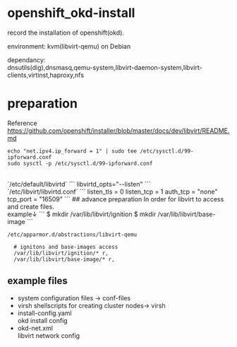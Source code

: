 # openshift_okd-install
record the installation of openshift(okd).<br>

environment: kvm(libvirt-qemu) on Debian<br>

dependancy:<br>
dnsutils(dig),dnsmasq,qemu-system,libvirt-daemon-system,libvirt-clients,virtinst,haproxy,nfs

# preparation
Reference https://github.com/openshift/installer/blob/master/docs/dev/libvirt/README.md
```
echo "net.ipv4.ip_forward = 1" | sudo tee /etc/sysctl.d/99-ipforward.conf
sudo sysctl -p /etc/sysctl.d/99-ipforward.conf
```
<br>
`/etc/default/libvirtd`
```
libvirtd_opts="--listen"
```

<br>
`/etc/libvirt/libvirtd.conf`
```
listen_tls = 0
listen_tcp = 1
auth_tcp = "none"
tcp_port = "16509"
```
## advance preparation
In order for libvirt to access and create files.<br>
example↓
```
$ mkdir /var/lib/libvirt/ignition
$ mkdir /var/lib/libvirt/base-image
```

`/etc/apparmor.d/abstractions/libvirt-qemu`
```
  # ignitons and base-images access
  /var/lib/libvirt/ignition/* r,
  /var/lib/libvirt/base-image/* r,

```


## example files
- system configuration files -> conf-files
- virsh shellscripts for creating cluster nodes-> virsh
- install-config.yaml<br>
okd install config 
- okd-net.xml<br>
libvirt network config
